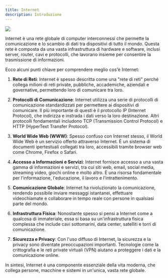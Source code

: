 ```yaml
---
title: Internet
description: Introduzione
---
```


![](/images/2.frontend/internet.png)

Internet è una rete globale di computer interconnessi che permette la comunicazione e lo scambio di dati tra dispositivi di tutto il mondo. Questa rete è composta da una vasta infrastruttura di hardware e software, inclusi server, router, cavi e protocolli, che lavorano insieme per consentire la trasmissione di informazioni.

Ecco alcuni punti chiave per comprendere meglio cos'è Internet:

1. **Rete di Reti**: Internet è spesso descritta come una "rete di reti" perché collega milioni di reti private, pubbliche, accademiche, aziendali e governative, permettendo loro di comunicare tra loro.

2. **Protocolli di Comunicazione**: Internet utilizza una serie di protocolli di comunicazione standardizzati per permettere ai dispositivi di comunicare. Il più importante di questi è il protocollo IP (Internet Protocol), che indirizza e instrada i dati verso la loro destinazione. Altri protocolli fondamentali includono TCP (Transmission Control Protocol) e HTTP (HyperText Transfer Protocol).

3. **World Wide Web (WWW)**: Spesso confuso con Internet stesso, il World Wide Web è un servizio offerto attraverso Internet. È un sistema di documenti ipertestuali collegati tra loro, accessibili tramite browser web come Chrome, Firefox o Safari.

4. **Accesso a Informazioni e Servizi**: Internet fornisce accesso a una vasta gamma di informazioni e servizi, tra cui siti web, email, social media, streaming video, giochi online e molto altro. È una risorsa fondamentale per l'informazione, l'educazione, il lavoro e l'intrattenimento.

5. **Comunicazione Globale**: Internet ha rivoluzionato la comunicazione, rendendo possibile inviare messaggi istantanei, effettuare videochiamate e collaborare in tempo reale con persone in qualsiasi parte del mondo.

6. **Infrastruttura Fisica**: Nonostante spesso si pensi a Internet come a qualcosa di immateriale, essa si basa su un'infrastruttura fisica complessa che include cavi sottomarini, data center, satelliti e torri di comunicazione.

7. **Sicurezza e Privacy**: Con l'uso diffuso di Internet, la sicurezza e la privacy sono diventate preoccupazioni importanti. Tecnologie come la crittografia e le reti private virtuali (VPN) aiutano a proteggere i dati e la comunicazione online.

In sintesi, Internet è una componente essenziale della vita moderna, che collega persone, macchine e sistemi in un'unica, vasta rete globale.